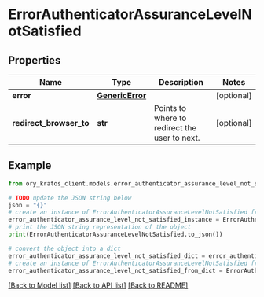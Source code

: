 # ErrorAuthenticatorAssuranceLevelNotSatisfied


## Properties

Name | Type | Description | Notes
------------ | ------------- | ------------- | -------------
**error** | [**GenericError**](GenericError.md) |  | [optional] 
**redirect_browser_to** | **str** | Points to where to redirect the user to next. | [optional] 

## Example

```python
from ory_kratos_client.models.error_authenticator_assurance_level_not_satisfied import ErrorAuthenticatorAssuranceLevelNotSatisfied

# TODO update the JSON string below
json = "{}"
# create an instance of ErrorAuthenticatorAssuranceLevelNotSatisfied from a JSON string
error_authenticator_assurance_level_not_satisfied_instance = ErrorAuthenticatorAssuranceLevelNotSatisfied.from_json(json)
# print the JSON string representation of the object
print(ErrorAuthenticatorAssuranceLevelNotSatisfied.to_json())

# convert the object into a dict
error_authenticator_assurance_level_not_satisfied_dict = error_authenticator_assurance_level_not_satisfied_instance.to_dict()
# create an instance of ErrorAuthenticatorAssuranceLevelNotSatisfied from a dict
error_authenticator_assurance_level_not_satisfied_from_dict = ErrorAuthenticatorAssuranceLevelNotSatisfied.from_dict(error_authenticator_assurance_level_not_satisfied_dict)
```
[[Back to Model list]](../README.md#documentation-for-models) [[Back to API list]](../README.md#documentation-for-api-endpoints) [[Back to README]](../README.md)


